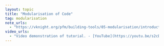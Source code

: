 ```yaml
---
layout: topic
title: "Modularisation of Code"
tag: modularisation
note_urls:
  - "https://vknight.org/pfm/building-tools/05-modularisation/introduction/main.html"
video_urls:
  - "Video demonstration of tutorial. - [YouTube](https://youtu.be/s2cDg-Zncrw)"
---
```

